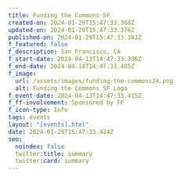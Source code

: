 ```yaml
---
title: Funding the Commons SF
created-on: 2024-01-29T15:47:33.368Z
updated-on: 2024-01-29T15:47:33.376Z
published-on: 2024-01-29T15:47:33.383Z
f_featured: false
f_description: San Francisco, CA
f_start-date: 2024-04-13T14:47:33.396Z
f_end-date: 2024-04-14T14:47:33.405Z
f_image:
  url: /assets/images/funding-the-commons24.png
  alt: Funding the Commons SF Logo
f_event-date: 2024-04-13T14:47:33.415Z
f_ff-involvement: Sponsored by FF
f_icon-type: Info
tags: events
layout: "[events].html"
date: 2024-01-29T15:47:33.424Z
seo:
  noindex: false
  twitter:title: summary
  twitter:card: summary
---
```

